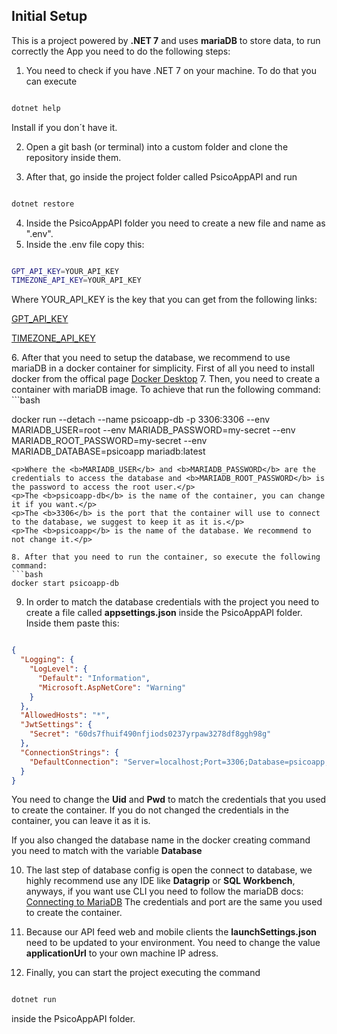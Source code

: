 ## Initial Setup

This is a project powered by **.NET 7** and uses **mariaDB** to store data, to run correctly the App you need to do the following steps:

1. You need to check if you have .NET 7 on your machine. To do that you can execute
```cs

dotnet help

```
<p>Install if you don´t have it.</p>

2. Open a git bash (or terminal) into a custom folder and clone the repository inside them.

3. After that, go inside the project folder called PsicoAppAPI and run
```cs

dotnet restore

```

4. Inside the PsicoAppAPI folder you need to create a new file and name as ".env".
5. Inside the .env file copy this:
```bash

GPT_API_KEY=YOUR_API_KEY
TIMEZONE_API_KEY=YOUR_API_KEY

```
Where YOUR_API_KEY is the key that you can get from the following links:
<p><a href="https://platform.openai.com/account/api-keys" target="_blank">GPT_API_KEY</a></p>
<p><a href="https://developers.google.com/maps/documentation/timezone/get-api-key" target="_blank">TIMEZONE_API_KEY</a></p>
6. After that you need to setup the database, we recommend to use mariaDB in a docker container for simplicity. First of all you need to install docker from the offical page <a href="https://www.docker.com/products/docker-desktop" target="_blank">Docker Desktop</a>
7. Then, you need to create a container with mariaDB image. To achieve that run the following command:
```bash

docker run --detach --name psicoapp-db -p 3306:3306 --env MARIADB_USER=root --env MARIADB_PASSWORD=my-secret
--env MARIADB_ROOT_PASSWORD=my-secret --env MARIADB_DATABASE=psicoapp mariadb:latest

```
<p>Where the <b>MARIADB_USER</b> and <b>MARIADB_PASSWORD</b> are the credentials to access the database and <b>MARIADB_ROOT_PASSWORD</b> is the password to access the root user.</p>
<p>The <b>psicoapp-db</b> is the name of the container, you can change it if you want.</p>
<p>The <b>3306</b> is the port that the container will use to connect to the database, we suggest to keep it as it is.</p>
<p>The <b>psicoapp</b> is the name of the database. We recommend to not change it.</p>

8. After that you need to run the container, so execute the following command:
```bash
docker start psicoapp-db
```
9. In order to match the database credentials with the project you need to create a file called **appsettings.json** inside the PsicoAppAPI folder. Inside them paste this:
```json

{
  "Logging": {
    "LogLevel": {
      "Default": "Information",
      "Microsoft.AspNetCore": "Warning"
    }
  },
  "AllowedHosts": "*",
  "JwtSettings": {
    "Secret": "60ds7fhuif490nfjiods0237yrpaw3278df8ggh98g"
  },
  "ConnectionStrings": {
    "DefaultConnection": "Server=localhost;Port=3306;Database=psicoapp;Uid=root;Pwd=my-secret;"
  }
}

```
<p>You need to change the <b>Uid</b> and <b>Pwd</b> to match the credentials that you used to create the container. If you do not changed the credentials in the container, you can leave it as it is.</p>
<p>If you also changed the database name in the docker creating command you need to match with the variable <b>Database</b></p>

10. The last step of database config is open the connect to database, we highly recommend use any IDE like **Datagrip** or **SQL Workbench**, anyways, if you want use CLI you need to follow the mariaDB docs: <a href="https://mariadb.com/kb/en/connecting-to-mariadb/" target="_blank">Connecting to MariaDB</a> The credentials and port are the same you used to create the container.

11. Because our API feed web and mobile clients the **launchSettings.json** need to be updated to your environment. You need to change the value **applicationUrl** to your own machine IP adress. 

12. Finally, you can start the project executing the command
```cs

dotnet run

```
inside the PsicoAppAPI folder.
